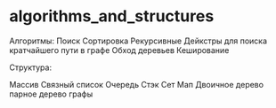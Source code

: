 # algorithms_and_structures

Алгоритмы:
Поиск
Сортировка
Рекурсивные 
Дейкстры для поиска кратчайшего пути в графе
Обход деревьев
Кеширование



Структура:

Массив
Связный список
Очередь
Стэк
Сет
Мап
Двоичное дерево
парное дерево
графы

